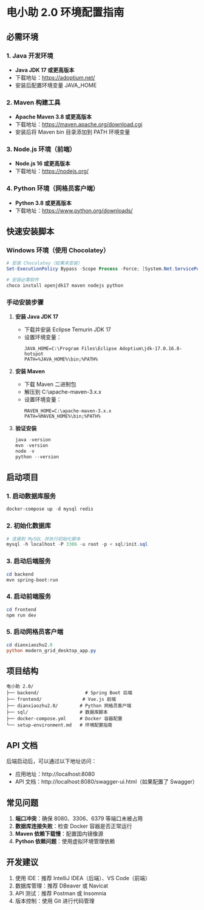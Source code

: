 # 电小助 2.0 环境配置指南

## 必需环境

### 1. Java 开发环境
- **Java JDK 17 或更高版本**
- 下载地址：https://adoptium.net/
- 安装后配置环境变量 JAVA_HOME

### 2. Maven 构建工具
- **Apache Maven 3.8 或更高版本**
- 下载地址：https://maven.apache.org/download.cgi
- 安装后将 Maven bin 目录添加到 PATH 环境变量

### 3. Node.js 环境（前端）
- **Node.js 16 或更高版本**
- 下载地址：https://nodejs.org/

### 4. Python 环境（网格员客户端）
- **Python 3.8 或更高版本**
- 下载地址：https://www.python.org/downloads/

## 快速安装脚本

### Windows 环境（使用 Chocolatey）
```powershell
# 安装 Chocolatey（如果未安装）
Set-ExecutionPolicy Bypass -Scope Process -Force; [System.Net.ServicePointManager]::SecurityProtocol = [System.Net.ServicePointManager]::SecurityProtocol -bor 3072; iex ((New-Object System.Net.WebClient).DownloadString('https://community.chocolatey.org/install.ps1'))

# 安装必需软件
choco install openjdk17 maven nodejs python
```

### 手动安装步骤

1. **安装 Java JDK 17**
   - 下载并安装 Eclipse Temurin JDK 17
   - 设置环境变量：
     ```
     JAVA_HOME=C:\Program Files\Eclipse Adoptium\jdk-17.0.16.8-hotspot
     PATH=%JAVA_HOME%\bin;%PATH%
     ```

2. **安装 Maven**
   - 下载 Maven 二进制包
   - 解压到 C:\apache-maven-3.x.x
   - 设置环境变量：
     ```
     MAVEN_HOME=C:\apache-maven-3.x.x
     PATH=%MAVEN_HOME%\bin;%PATH%
     ```

3. **验证安装**
   ```powershell
   java -version
   mvn -version
   node -v
   python --version
   ```

## 启动项目

### 1. 启动数据库服务
```powershell
docker-compose up -d mysql redis
```

### 2. 初始化数据库
```powershell
# 连接到 MySQL 并执行初始化脚本
mysql -h localhost -P 3306 -u root -p < sql/init.sql
```

### 3. 启动后端服务
```powershell
cd backend
mvn spring-boot:run
```

### 4. 启动前端服务
```powershell
cd frontend
npm run dev
```

### 5. 启动网格员客户端
```powershell
cd dianxiaozhu2.0
python modern_grid_desktop_app.py
```

## 项目结构

```
电小助 2.0/
├── backend/                 # Spring Boot 后端
├── frontend/               # Vue.js 前端
├── dianxiaozhu2.0/        # Python 网格员客户端
├── sql/                   # 数据库脚本
├── docker-compose.yml     # Docker 容器配置
└── setup-environment.md   # 环境配置指南
```

## API 文档

后端启动后，可以通过以下地址访问：
- 应用地址：http://localhost:8080
- API 文档：http://localhost:8080/swagger-ui.html（如果配置了 Swagger）

## 常见问题

1. **端口冲突**：确保 8080、3306、6379 等端口未被占用
2. **数据库连接失败**：检查 Docker 容器是否正常运行
3. **Maven 依赖下载慢**：配置国内镜像源
4. **Python 依赖问题**：使用虚拟环境管理依赖

## 开发建议

1. 使用 IDE：推荐 IntelliJ IDEA（后端）、VS Code（前端）
2. 数据库管理：推荐 DBeaver 或 Navicat
3. API 测试：推荐 Postman 或 Insomnia
4. 版本控制：使用 Git 进行代码管理